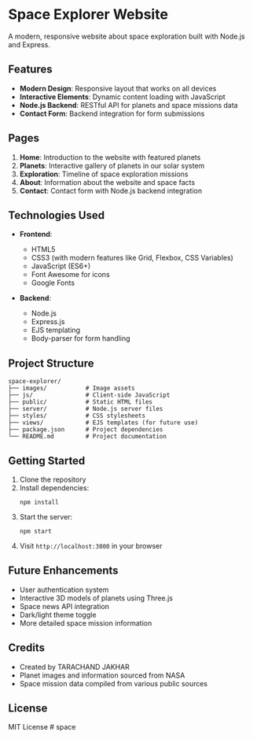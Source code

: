 # Space Explorer Website

A modern, responsive website about space exploration built with Node.js and Express.

## Features

- **Modern Design**: Responsive layout that works on all devices
- **Interactive Elements**: Dynamic content loading with JavaScript
- **Node.js Backend**: RESTful API for planets and space missions data
- **Contact Form**: Backend integration for form submissions

## Pages

1. **Home**: Introduction to the website with featured planets
2. **Planets**: Interactive gallery of planets in our solar system
3. **Exploration**: Timeline of space exploration missions
4. **About**: Information about the website and space facts
5. **Contact**: Contact form with Node.js backend integration

## Technologies Used

- **Frontend**:
  - HTML5
  - CSS3 (with modern features like Grid, Flexbox, CSS Variables)
  - JavaScript (ES6+)
  - Font Awesome for icons
  - Google Fonts

- **Backend**:
  - Node.js
  - Express.js
  - EJS templating
  - Body-parser for form handling

## Project Structure

```
space-explorer/
├── images/           # Image assets
├── js/               # Client-side JavaScript
├── public/           # Static HTML files
├── server/           # Node.js server files
├── styles/           # CSS stylesheets
├── views/            # EJS templates (for future use)
├── package.json      # Project dependencies
└── README.md         # Project documentation
```

## Getting Started

1. Clone the repository
2. Install dependencies:
   ```
   npm install
   ```
3. Start the server:
   ```
   npm start
   ```
4. Visit `http://localhost:3000` in your browser

## Future Enhancements

- User authentication system
- Interactive 3D models of planets using Three.js
- Space news API integration
- Dark/light theme toggle
- More detailed space mission information

## Credits

- Created by TARACHAND JAKHAR
- Planet images and information sourced from NASA
- Space mission data compiled from various public sources

## License

MIT License #   s p a c e  
 